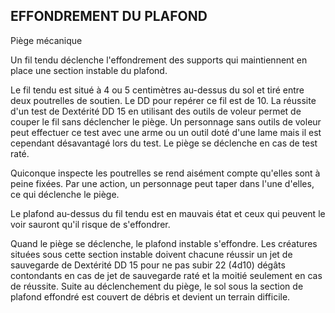 ## EFFONDREMENT DU PLAFOND

Piège mécanique

Un fil tendu déclenche l'effondrement des supports qui
maintiennent en place une section instable du plafond.

Le fil tendu est situé à 4 ou 5 centimètres au-dessus du sol
et tiré entre deux poutrelles de soutien. Le DD pour repérer
ce fil est de 10. La réussite d'un test de Dextérité DD 15 en
utilisant des outils de voleur permet de couper le fil sans
déclencher le piège. Un personnage sans outils de voleur
peut effectuer ce test avec une arme ou un outil doté d'une
lame mais il est cependant désavantagé lors du test. Le piège
se déclenche en cas de test raté.

Quiconque inspecte les poutrelles se rend aisément
compte qu'elles sont à peine fixées. Par une action,
un personnage peut taper dans l'une d'elles, ce qui
déclenche le piège.

Le plafond au-dessus du fil tendu est en mauvais état et
ceux qui peuvent le voir sauront qu'il risque de s'effondrer.

Quand le piège se déclenche, le plafond instable s'effondre.
Les créatures situées sous cette section instable doivent
chacune réussir un jet de sauvegarde de Dextérité DD 15
pour ne pas subir 22 (4d10) dégâts contondants en cas de jet
de sauvegarde raté et la moitié seulement en cas de réussite.
Suite au déclenchement du piège, le sol sous la section de
plafond effondré est couvert de débris et devient un terrain
difficile.
